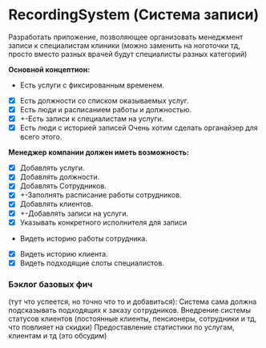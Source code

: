 # RecordingSystem (Система записи)

Разработать приложение, позволяющее организовать менеджмент записи к специалистам клиники (можно заменить на ноготочки тд, просто вместо разных врачей будут специалисты разных категорий)

**Основной концептион:**
- Есть услуги с фиксированным временем.
- [x] Есть должности со списком оказываемых услуг.
- [x] Есть люди и расписанием работы и должностью.
- [x] +-Есть записи к специалистам на услуги.
- [x] Есть люди с историей записей
Очень хотим сделать органайзер для всего этого.

**Менеджер компании должен иметь возможность:**
- [x] Добавлять услуги.
- [x] Добавлять должности.
- [x] Добавлять Сотрудников.
- [x] +-Заполнять расписание работы сотрудников.
- [x] Добавлять клиентов.
- [x] +-Добавлять записи на услуги.
- [x] Указывать конкретного исполнителя для записи
- Видеть историю работы сотрудника.
- [x] Видеть историю клиента.
- [x] Видеть подходящие слоты специалистов.

### Бэклог базовых фич

(тут что успеется, но точно что то и добавиться):
Система сама должна подсказывать подходящих к заказу сотрудников.
Внедрение системы статусов клиентов (постоянные клиенты, пенсионеры, сотрудники и тд, что повлияет на скидки)
Предоставление статистики по услугам, клиентам и тд (это обсудим) 
